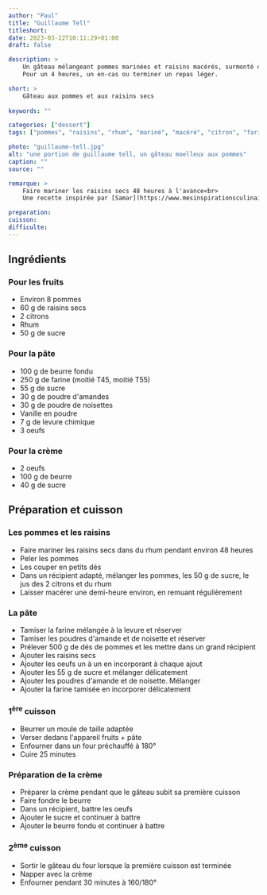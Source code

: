 ```yaml
---
author: "Paul"
title: "Guillaume Tell"
titleshort:
date: 2023-03-22T10:11:29+01:00
draft: false

description: >
    Un gâteau mélangeant pommes marinées et raisins macérés, surmonté d'une crème cuite.<br>
    Pour un 4 heures, un en-cas ou terminer un repas léger.

short: >
    Gâteau aux pommes et aux raisins secs
    
keywords: ""

categories: ["dessert"]
tags: ["pommes", "raisins", "rhum", "mariné", "macéré", "citron", "farine", "beurre", "oeuf", "sucre", "poudre", "noisette", "amande", "crème cuite"]

photo: "guillaume-tell.jpg"
alt: "une portion de guillaume tell, un gâteau moelleux aux pommes"
caption: ""
source: ""

remarque: >
    Faire mariner les raisins secs 48 heures à l'avance<br>
    Une recette inspirée par [Samar](https://www.mesinspirationsculinaires.com/article-gateau-guillaume-tell.html)

preparation: 
cuisson: 
difficulte:
---
```



## Ingrédients
### Pour les fruits
- Environ 8 pommes
- 60 g de raisins secs
- 2 citrons
- Rhum
- 50 g de sucre
### Pour la pâte
- 100 g de beurre fondu
- 250 g de farine (moitié T45, moitié T55)
- 55 g de sucre
- 30 g de poudre d'amandes
- 30 g de poudre de noisettes
- Vanille en poudre
- 7 g de levure chimique
- 3 oeufs
### Pour la crème
- 2 oeufs
- 100 g de beurre
- 40 g de sucre

## Préparation et cuisson
### Les pommes et les raisins
- Faire mariner les raisins secs dans du rhum pendant environ 48 heures
- Peler les pommes
- Les couper en petits dés
- Dans un récipient adapté, mélanger les pommes, les 50 g de sucre, le jus des 2 citrons et du rhum
- Laisser macérer une demi-heure environ, en remuant régulièrement
### La pâte
- Tamiser la farine mélangée à la levure et réserver
- Tamiser les poudres d'amande et de noisette et réserver
- Prélever 500 g de dés de pommes et les mettre dans un grand récipient
- Ajouter les raisins secs
- Ajouter les oeufs un à un en incorporant à chaque ajout
- Ajouter les 55 g de sucre et mélanger délicatement
- Ajouter les poudres d'amande et de noisette. Mélanger
- Ajouter la farine tamisée en incorporer délicatement
### 1<sup>ère</sup> cuisson
- Beurrer un moule de taille adaptée
- Verser dedans l'appareil fruits + pâte
- Enfourner dans un four préchauffé à 180°
- Cuire 25 minutes
### Préparation de la crème
- Préparer la crème pendant que le gâteau subit sa première cuisson
- Faire fondre le beurre
- Dans un récipient, battre les oeufs
- Ajouter le sucre et continuer à battre
- Ajouter le beurre fondu et continuer à battre
### 2<sup>ème</sup> cuisson
- Sortir le gâteau du four lorsque la première cuisson est terminée
- Napper avec la crème
- Enfourner pendant 30 minutes à 160/180°

